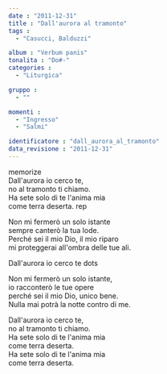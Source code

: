```yaml
---
date : "2011-12-31"
title : "Dall'aurora al tramonto"
tags : 
  - "Casucci, Balduzzi"

album : "Verbum panis"
tonalita : "Do#-"
categories : 
  - "Liturgica"

gruppo : 
  - ""

momenti : 
  - "Ingresso"
  - "Salmi"

identificatore : "dall_aurora_al_tramonto"
data_revisione : "2011-12-31"
---
```

  
  
  
  
  
  
  
  
  
memorize  
Dall'aurora io cerco te,  
no al tramonto ti chiamo.  
Ha sete solo di te l'anima mia  
come terra deserta. rep  
  
  
Non mi fermerò un solo istante  
sempre canterò la tua lode.  
Perché sei il mio Dio, il mio riparo  
mi proteggerai all'ombra delle tue ali.  
  
  
Dall'aurora io cerco te dots  
  
  
Non mi fermerò un solo istante,  
io racconterò le tue opere  
perché sei il mio Dio, unico bene.  
Nulla mai potrà la notte contro di me.  
  
  
Dall'aurora io cerco te,  
no al tramonto ti chiamo.  
Ha sete solo di te l'anima mia  
come terra deserta.  
Ha sete solo di te l'anima mia  
come terra deserta.  
  
  
  
